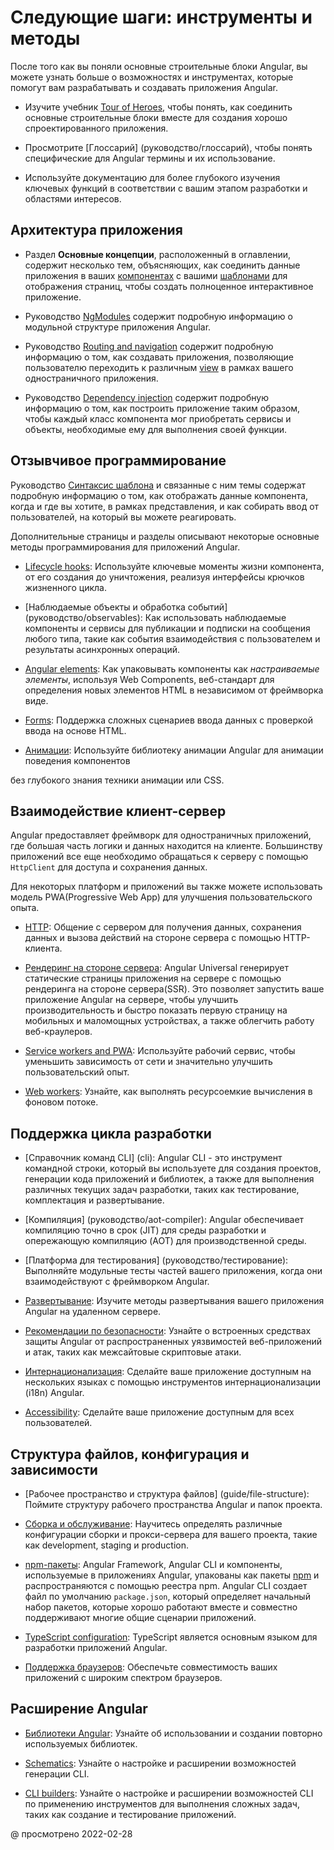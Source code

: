 # Следующие шаги: инструменты и методы

После того как вы поняли основные строительные блоки Angular, вы можете узнать больше о возможностях и инструментах, которые помогут вам разрабатывать и создавать приложения Angular.

-   Изучите учебник [Tour of Heroes](tutorial), чтобы понять, как соединить основные строительные блоки вместе для создания хорошо спроектированного приложения.

-   Просмотрите [Глоссарий] (руководство/глоссарий), чтобы понять специфические для Angular термины и их использование.

-   Используйте документацию для более глубокого изучения ключевых функций в соответствии с вашим этапом разработки и областями интересов.

## Архитектура приложения

-   Раздел **Основные концепции**, расположенный в оглавлении, содержит несколько тем, объясняющих, как соединить данные приложения в ваших [компонентах](guide/glossary#component) с вашими [шаблонами](guide/glossary#template) для отображения страниц, чтобы создать полноценное интерактивное приложение.
-   Руководство [NgModules](guide/ngmodules) содержит подробную информацию о модульной структуре приложения Angular.

-   Руководство [Routing and navigation](guide/router) содержит подробную информацию о том, как создавать приложения, позволяющие пользователю переходить к различным [view](guide/glossary#view) в рамках вашего одностраничного приложения.

-   Руководство [Dependency injection](guide/dependency-injection) содержит подробную информацию о том, как построить приложение таким образом, чтобы каждый класс компонента мог приобретать сервисы и объекты, необходимые ему для выполнения своей функции.

## Отзывчивое программирование

Руководство [Синтаксис шаблона](guide/template-syntax) и связанные с ним темы содержат подробную информацию о том, как отображать данные компонента, когда и где вы хотите, в рамках представления, и как собирать ввод от пользователей, на который вы можете реагировать.

Дополнительные страницы и разделы описывают некоторые основные методы программирования для приложений Angular.

-   [Lifecycle hooks](guide/lifecycle-hooks): Используйте ключевые моменты жизни компонента, от его создания до уничтожения, реализуя интерфейсы крючков жизненного цикла.
-   [Наблюдаемые объекты и обработка событий] (руководство/observables): Как использовать наблюдаемые компоненты и сервисы для публикации и подписки на сообщения любого типа, такие как события взаимодействия с пользователем и результаты асинхронных операций.

-   [Angular elements](guide/elements): Как упаковывать компоненты как _настраиваемые элементы_, используя Web Components, веб-стандарт для определения новых элементов HTML в независимом от фреймворка виде.

-   [Forms](guide/forms-overview): Поддержка сложных сценариев ввода данных с проверкой ввода на основе HTML.

-   [Анимации](руководство/animations): Используйте библиотеку анимации Angular для анимации поведения компонентов

без глубокого знания техники анимации или CSS.

## Взаимодействие клиент-сервер

Angular предоставляет фреймворк для одностраничных приложений, где большая часть логики и данных находится на клиенте. Большинству приложений все еще необходимо обращаться к серверу с помощью `HttpClient` для доступа и сохранения данных.

Для некоторых платформ и приложений вы также можете использовать модель PWA\(Progressive Web App\) для улучшения пользовательского опыта.

-   [HTTP](guide/understanding-communicating-with-http): Общение с сервером для получения данных, сохранения данных и вызова действий на стороне сервера с помощью HTTP-клиента.
-   [Рендеринг на стороне сервера](руководство/universal): Angular Universal генерирует статические страницы приложения на сервере с помощью рендеринга на стороне сервера\(SSR\). Это позволяет запустить ваше приложение Angular на сервере, чтобы улучшить производительность и быстро показать первую страницу на мобильных и маломощных устройствах, а также облегчить работу веб-краулеров.

-   [Service workers and PWA](guide/service-worker-intro): Используйте рабочий сервис, чтобы уменьшить зависимость от сети и значительно улучшить пользовательский опыт.

-   [Web workers](guide/web-worker): Узнайте, как выполнять ресурсоемкие вычисления в фоновом потоке.

## Поддержка цикла разработки

-   [Справочник команд CLI] (cli): Angular CLI - это инструмент командной строки, который вы используете для создания проектов, генерации кода приложений и библиотек, а также для выполнения различных текущих задач разработки, таких как тестирование, комплектация и развертывание.
-   [Компиляция] (руководство/aot-compiler): Angular обеспечивает компиляцию точно в срок \(JIT\) для среды разработки и опережающую компиляцию \(AOT\) для производственной среды.

-   [Платформа для тестирования] (руководство/тестирование): Выполняйте модульные тесты частей вашего приложения, когда они взаимодействуют с фреймворком Angular.

-   [Развертывание](руководство/развертывание): Изучите методы развертывания вашего приложения Angular на удаленном сервере.

-   [Рекомендации по безопасности](guide/security): Узнайте о встроенных средствах защиты Angular от распространенных уязвимостей веб-приложений и атак, таких как межсайтовые скриптовые атаки.

-   [Интернационализация][aioguidei18noverview]: Сделайте ваше приложение доступным на нескольких языках с помощью инструментов интернационализации \(i18n\) Angular.

-   [Accessibility](guide/accessibility): Сделайте ваше приложение доступным для всех пользователей.

## Структура файлов, конфигурация и зависимости

-   [Рабочее пространство и структура файлов] (guide/file-structure): Поймите структуру рабочего пространства Angular и папок проекта.
-   [Сборка и обслуживание](guide/build): Научитесь определять различные конфигурации сборки и прокси-сервера для вашего проекта, такие как development, staging и production.

-   [npm-пакеты](guide/npm-packages): Angular Framework, Angular CLI и компоненты, используемые в приложениях Angular, упакованы как пакеты [npm](https://docs.npmjs.com) и распространяются с помощью реестра npm. Angular CLI создает файл по умолчанию `package.json`, который определяет начальный набор пакетов, которые хорошо работают вместе и совместно поддерживают многие общие сценарии приложений.

-   [TypeScript configuration](guide/typescript-configuration): TypeScript является основным языком для разработки приложений Angular.

-   [Поддержка браузеров](guide/browser-support): Обеспечьте совместимость ваших приложений с широким спектром браузеров.

## Расширение Angular

-   [Библиотеки Angular](guide/libraries): Узнайте об использовании и создании повторно используемых библиотек.

-   [Schematics](guide/schematics): Узнайте о настройке и расширении возможностей генерации CLI.

-   [CLI builders](guide/cli-builder): Узнайте о настройке и расширении возможностей CLI по применению инструментов для выполнения сложных задач, таких как создание и тестирование приложений.

<!-- links -->

[aioguidei18noverview]: guide/i18n-overview 'Angular Internationalization | Angular'

<!-- external links -->

<!-- end links -->

@ просмотрено 2022-02-28
